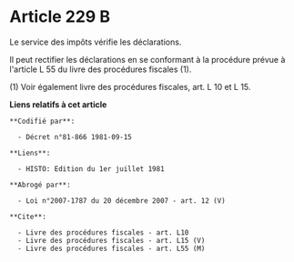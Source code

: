 # Article 229 B

Le service des impôts vérifie les déclarations.

Il peut rectifier les déclarations en se conformant à la procédure prévue à l'article L 55 du livre des procédures fiscales
(1).

(1) Voir également livre des procédures fiscales, art. L 10 et L 15.

**Liens relatifs à cet article**

	**Codifié par**:

	  - Décret n°81-866 1981-09-15

	**Liens**:

	  - HISTO: Edition du 1er juillet 1981

	**Abrogé par**:

	  - Loi n°2007-1787 du 20 décembre 2007 - art. 12 (V)

	**Cite**:

	  - Livre des procédures fiscales - art. L10
	  - Livre des procédures fiscales - art. L15 (V)
	  - Livre des procédures fiscales - art. L55 (M)

